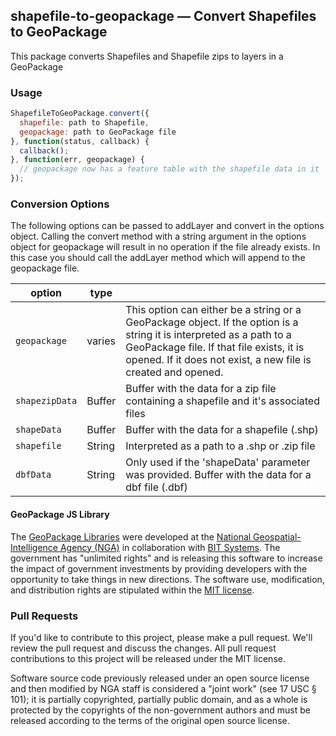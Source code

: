 ## shapefile-to-geopackage &mdash; Convert Shapefiles to GeoPackage

This package converts Shapefiles and Shapefile zips to layers in a GeoPackage

### Usage

```js
ShapefileToGeoPackage.convert({
  shapefile: path to Shapefile,
  geopackage: path to GeoPackage file
}, function(status, callback) {
  callback();
}, function(err, geopackage) {
  // geopackage now has a feature table with the shapefile data in it
});
```

### Conversion Options

The following options can be passed to addLayer and convert in the options object.  Calling the convert method with a string argument in the options object for geopackage will result in no operation if the file already exists.  In this case you should call the addLayer method which will append to the geopackage file.

| option       | type    |  |
| ------------ | ------- | -------------- |
| `geopackage`     | varies  | This option can either be a string or a GeoPackage object.  If the option is a string it is interpreted as a path to a GeoPackage file.  If that file exists, it is opened.  If it does not exist, a new file is created and opened. |
| `shapezipData`   | Buffer  | Buffer with the data for a zip file containing a shapefile and it's associated files |  
| `shapeData` | Buffer | Buffer with the data for a shapefile (.shp) |
| `shapefile` | String | Interpreted as a path to a .shp or .zip file |
| `dbfData` | String | Only used if the 'shapeData' parameter was provided.  Buffer with the data for a dbf file (.dbf) |

#### GeoPackage JS Library ####

The [GeoPackage Libraries](http://ngageoint.github.io/GeoPackage/) were developed at the [National Geospatial-Intelligence Agency (NGA)](http://www.nga.mil/) in collaboration with [BIT Systems](http://www.bit-sys.com/). The government has "unlimited rights" and is releasing this software to increase the impact of government investments by providing developers with the opportunity to take things in new directions. The software use, modification, and distribution rights are stipulated within the [MIT license](http://choosealicense.com/licenses/mit/).

### Pull Requests ###
If you'd like to contribute to this project, please make a pull request. We'll review the pull request and discuss the changes. All pull request contributions to this project will be released under the MIT license.

Software source code previously released under an open source license and then modified by NGA staff is considered a "joint work" (see 17 USC § 101); it is partially copyrighted, partially public domain, and as a whole is protected by the copyrights of the non-government authors and must be released according to the terms of the original open source license.
